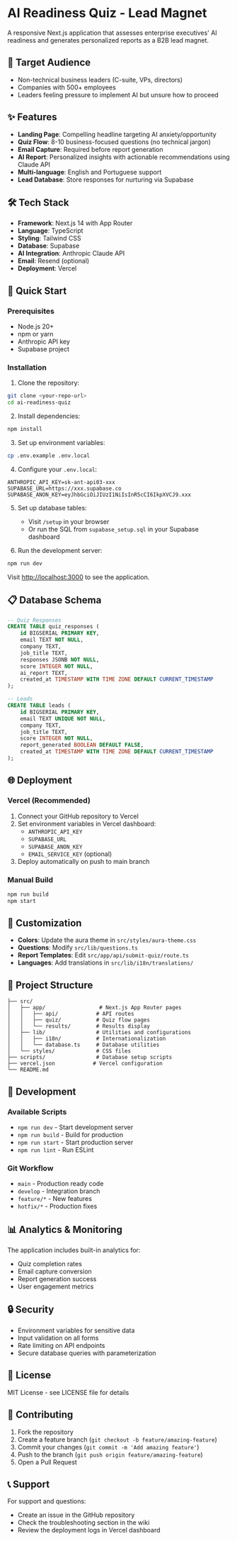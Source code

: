 # AI Readiness Quiz - Lead Magnet

A responsive Next.js application that assesses enterprise executives' AI readiness and generates personalized reports as a B2B lead magnet.

## 🎯 Target Audience

- Non-technical business leaders (C-suite, VPs, directors)
- Companies with 500+ employees
- Leaders feeling pressure to implement AI but unsure how to proceed

## ✨ Features

- **Landing Page**: Compelling headline targeting AI anxiety/opportunity
- **Quiz Flow**: 8-10 business-focused questions (no technical jargon)
- **Email Capture**: Required before report generation
- **AI Report**: Personalized insights with actionable recommendations using Claude API
- **Multi-language**: English and Portuguese support
- **Lead Database**: Store responses for nurturing via Supabase

## 🛠 Tech Stack

- **Framework**: Next.js 14 with App Router
- **Language**: TypeScript
- **Styling**: Tailwind CSS
- **Database**: Supabase
- **AI Integration**: Anthropic Claude API
- **Email**: Resend (optional)
- **Deployment**: Vercel

## 🚀 Quick Start

### Prerequisites

- Node.js 20+ 
- npm or yarn
- Anthropic API key
- Supabase project

### Installation

1. Clone the repository:
```bash
git clone <your-repo-url>
cd ai-readiness-quiz
```

2. Install dependencies:
```bash
npm install
```

3. Set up environment variables:
```bash
cp .env.example .env.local
```

4. Configure your `.env.local`:
```env
ANTHROPIC_API_KEY=sk-ant-api03-xxx
SUPABASE_URL=https://xxx.supabase.co
SUPABASE_ANON_KEY=eyJhbGciOiJIUzI1NiIsInR5cCI6IkpXVCJ9.xxx
```

5. Set up database tables:
   - Visit `/setup` in your browser
   - Or run the SQL from `supabase_setup.sql` in your Supabase dashboard

6. Run the development server:
```bash
npm run dev
```

Visit [http://localhost:3000](http://localhost:3000) to see the application.

## 📋 Database Schema

```sql
-- Quiz Responses
CREATE TABLE quiz_responses (
    id BIGSERIAL PRIMARY KEY,
    email TEXT NOT NULL,
    company TEXT,
    job_title TEXT,
    responses JSONB NOT NULL,
    score INTEGER NOT NULL,
    ai_report TEXT,
    created_at TIMESTAMP WITH TIME ZONE DEFAULT CURRENT_TIMESTAMP
);

-- Leads
CREATE TABLE leads (
    id BIGSERIAL PRIMARY KEY,
    email TEXT UNIQUE NOT NULL,
    company TEXT,
    job_title TEXT,
    score INTEGER NOT NULL,
    report_generated BOOLEAN DEFAULT FALSE,
    created_at TIMESTAMP WITH TIME ZONE DEFAULT CURRENT_TIMESTAMP
);
```

## 🌐 Deployment

### Vercel (Recommended)

1. Connect your GitHub repository to Vercel
2. Set environment variables in Vercel dashboard:
   - `ANTHROPIC_API_KEY`
   - `SUPABASE_URL`
   - `SUPABASE_ANON_KEY`
   - `EMAIL_SERVICE_KEY` (optional)
3. Deploy automatically on push to main branch

### Manual Build

```bash
npm run build
npm start
```

## 🎨 Customization

- **Colors**: Update the aura theme in `src/styles/aura-theme.css`
- **Questions**: Modify `src/lib/questions.ts`
- **Report Templates**: Edit `src/app/api/submit-quiz/route.ts`
- **Languages**: Add translations in `src/lib/i18n/translations/`

## 📂 Project Structure

```
├── src/
│   ├── app/                 # Next.js App Router pages
│   │   ├── api/            # API routes
│   │   ├── quiz/           # Quiz flow pages
│   │   └── results/        # Results display
│   ├── lib/                # Utilities and configurations
│   │   ├── i18n/           # Internationalization
│   │   └── database.ts     # Database utilities
│   └── styles/             # CSS files
├── scripts/                # Database setup scripts
├── vercel.json            # Vercel configuration
└── README.md
```

## 🔧 Development

### Available Scripts

- `npm run dev` - Start development server
- `npm run build` - Build for production
- `npm run start` - Start production server
- `npm run lint` - Run ESLint

### Git Workflow

- `main` - Production ready code
- `develop` - Integration branch
- `feature/*` - New features
- `hotfix/*` - Production fixes

## 📊 Analytics & Monitoring

The application includes built-in analytics for:
- Quiz completion rates
- Email capture conversion
- Report generation success
- User engagement metrics

## 🔒 Security

- Environment variables for sensitive data
- Input validation on all forms
- Rate limiting on API endpoints
- Secure database queries with parameterization

## 📄 License

MIT License - see LICENSE file for details

## 🤝 Contributing

1. Fork the repository
2. Create a feature branch (`git checkout -b feature/amazing-feature`)
3. Commit your changes (`git commit -m 'Add amazing feature'`)
4. Push to the branch (`git push origin feature/amazing-feature`)
5. Open a Pull Request

## 📞 Support

For support and questions:
- Create an issue in the GitHub repository
- Check the troubleshooting section in the wiki
- Review the deployment logs in Vercel dashboard
